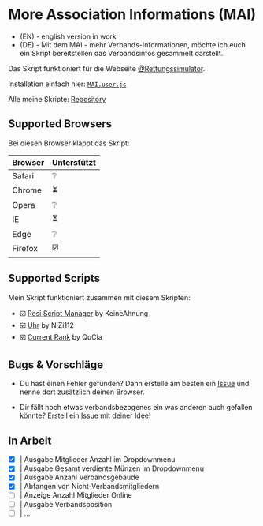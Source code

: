 # More Association Informations (MAI)

- (EN) - english version in work
- (DE) - Mit dem MAI - mehr Verbands-Informationen, möchte ich euch ein Skript bereitstellen das Verbandsinfos gesammelt darstellt.

Das Skript funktioniert für die Webseite [@Rettungssimulator](https://github.cim/Rettungssimulator).

Installation einfach hier: [`MAI.user.js`](https://github.com/QuCla/resi-association-information/raw/master/association.infos.user.js)

Alle meine Skripte: [Repository](https://github.com/QuCla?tab=repositories)


## Supported Browsers

Bei diesen Browser klappt das Skript:


| Browser | Unterstützt                 |
| ------- | --------------------------- |
| Safari  | :grey_question:             |
| Chrome  | :hourglass_flowing_sand:    |
| Opera   | :grey_question:             |
| IE      | :hourglass_flowing_sand:    |
| Edge    | :grey_question:             |
| Firefox | :ballot_box_with_check:     |


## Supported Scripts

Mein Skript funktioniert zusammen mit diesem Skripten:

- :ballot_box_with_check: [Resi Script Manager](https://github.com/TheKeineAhnung/resi-script-manager) by KeineAhnung
- :ballot_box_with_check: [Uhr](https://forum.rettungssimulator.online/index.php?thread/1454-uhr/&postID=7948&highlight=uhr#post7948) by NiZi112
- :ballot_box_with_check: [Current Rank](https://github.com/QuCla/resi-rank-navleiste) by QuCla


## Bugs & Vorschläge

 - Du hast einen Fehler gefunden? Dann erstelle am besten ein [Issue](https://github.com/QuCla/resi-association-information/issues/new) und nenne dort zusätzlich deinen Browser.

 - Dir fällt noch etwas verbandsbezogenes ein was anderen auch gefallen könnte? Erstell ein [Issue](https://github.com/QuCla/resi-association-information/issues/new) mit deiner Idee!

## In Arbeit

- [x]   | Ausgabe Mitglieder Anzahl im Dropdownmenu
- [x]   | Ausgabe Gesamt verdiente Münzen im Dropdownmenu
- [x]   | Ausgabe Anzahl Verbandsgebäude
- [x]   | Abfangen von Nicht-Verbandsmitgliedern
- [ ]   | Anzeige Anzahl Mitglieder Online
- [ ]   | Ausgabe Verbandsposition
- [ ]   | ...
